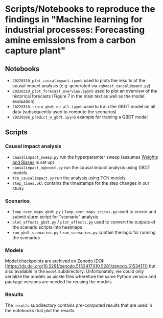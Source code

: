 # Scripts/Notebooks to reproduce the findings in "Machine learning for industrial processes: Forecasting amine emissions from a carbon capture plant"

## Notebooks
- `20220310_plot_causalimpact.ipynb` used to plots the results of the causal impact analysis (e.g. generated via `xgboost_causalimpact.py`)
- `20220310_plot_forecast_overview.ipynb` used to plot an overview of the historical forecasts (Figure 7 in the main text as well as the model evaluation)
- `20220310_train_gbdt_on_all.ipynb` used to train the GBDT model on all data (subsequently used to compute the scenarios)
- `20220306_predict_w_gbdt.ipynb` example for training a GBDT model 

## Scripts 
### Causal impact analysis 
- `causalimpact_sweep.py` run the hyperparamter sweep (assumes [Weights and Biases](https://wandb.ai/site) is set up)
- `causalimpact_xgboost.py` run the causal impact analysis using GBDT models 
- `tcn_causalimpact.py` run the analysis using TCN models
- `step_times.pkl` contains the timestamps for the step changes in our study 

### Scenarios 
- `loop_over_maps_gbdt.py` / `loop_over_maps_scitas.py` used to create and submit slurm script for "scenario" analysis 
- `plot_effects_gbdt.py` / `plot_effects.py` used to convert the outputs of the scenario scripts into heatmaps 
- `run_gbdt_scenarios.py` / `run_scenarios.py` contain the logic for running the scenarios 

### Models

Model checkpoints are archived on Zenodo (DOI: [https://dx.doi.org/10.5281/zenodo.5153417](10.5281/zenodo.5153417)) but also available in the `model` subdirectory. 
Unfortunately, we could only serialize the models as pickle files wherefore the same Python version and package versions are needed for reusing the models.

### Results 

The `results` subdirectory contains pre-computed results that are used in the notebooks that plot the results.